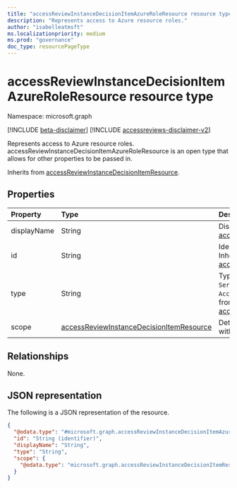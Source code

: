 ```yaml
---
title: "accessReviewInstanceDecisionItemAzureRoleResource resource type"
description: "Represents access to Azure resource roles."
author: "isabelleatmsft"
ms.localizationpriority: medium
ms.prod: "governance"
doc_type: resourcePageType
---
```


# accessReviewInstanceDecisionItemAzureRoleResource resource type

Namespace: microsoft.graph

[!INCLUDE [beta-disclaimer](../../includes/beta-disclaimer.md)]
[!INCLUDE [accessreviews-disclaimer-v2](../../includes/accessreviews-disclaimer-v2.md)]

Represents access to Azure resource roles. accessReviewInstanceDecisionItemAzureRoleResource is an open type that allows for other properties to be passed in.

Inherits from [accessReviewInstanceDecisionItemResource](accessreviewinstancedecisionItemresource.md).


## Properties
|Property|Type|Description|
|:---|:---|:---|
| displayName | String | Display name of the resource. Inherited from [accessReviewInstanceDecisionItemResource](accessreviewinstancedecisionItemresource.md).|
| id | String | Identifier of the decision item resource. Inherited from [accessReviewInstanceDecisionItemResource](accessreviewinstancedecisionItemresource.md). |
| type | String | Type of resource. Types include: `Group`, `ServicePrincipal`, `DirectoryRole`, `AzureRole`, `AccessPackageAssignmentPolicy`.  Inherited from [accessReviewInstanceDecisionItemResource](accessreviewinstancedecisionItemresource.md). |
| scope | [accessReviewInstanceDecisionItemResource](../resources/accessreviewinstancedecisionitemresource.md) | Details of the scope this role is associated with. |


## Relationships
None.

## JSON representation
The following is a JSON representation of the resource.
<!-- {
  "blockType": "resource",
  "@odata.type": "microsoft.graph.accessReviewInstanceDecisionItemAzureRoleResource",
  "baseType": "microsoft.graph.accessReviewInstanceDecisionItemResource",
  "openType": true
}
-->
``` json
{
  "@odata.type": "#microsoft.graph.accessReviewInstanceDecisionItemAzureRoleResource",
  "id": "String (identifier)",
  "displayName": "String",
  "type": "String",
  "scope": {
    "@odata.type": "microsoft.graph.accessReviewInstanceDecisionItemResource"
  }
}
```

